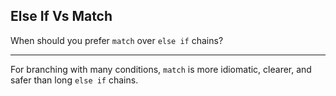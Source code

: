 ## Else If Vs Match

When should you prefer `match` over `else if` chains?

---

For branching with many conditions, `match` is more idiomatic, clearer, and safer than long `else if` chains.


